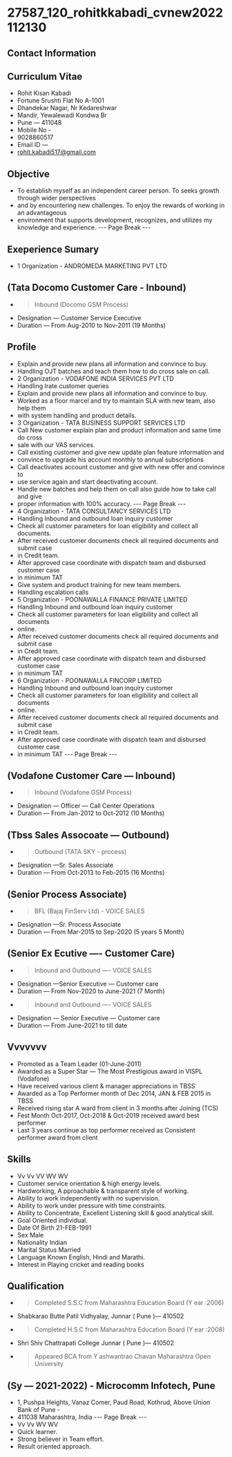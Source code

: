# 27587_120_rohitkkabadi_cvnew2022112130

## Contact Information



## Curriculum Vitae

* Rohit Kisan Kabadi
* Fortune Srushti Flat No A-1001
* Dhandekar Nagar, Nr Kedareshwar
* Mandir, Yewalewadi Kondwa Br
* Pune — 411048
* Mobile No -
* 9028860517
* Email ID —
* rohit.kabadi517@gmail.com


## Objective

* To establish myself as an independent career person. To seeks growth through wider perspectives
* and by encountering new challenges. To enjoy the rewards of working in an advantageous
* environment that supports development, recognizes, and utilizes my knowledge and experience.
--- Page Break ---


## Exeperience Sumary

* 1 Organization - ANDROMEDA MARKETING PVT LTD


## (Tata Docomo Customer Care - Inbound)

* > Inbound (Docomo GSM Process)
* Designation — Customer Service Executive
* Duration — From Aug-2010 to Nov-2011 (19 Months)


## Profile

* Explain and provide new plans all information and convince to buy.
* Handling OJT batches and teach them how to do cross sale on call.
* 2 Organization - VODAFONE INDIA SERVICES PVT LTD
* Handling Irate customer queries
* Explain and provide new plans all information and convince to buy.
* Worked as a floor marcel and try to maintain SLA with new team, also help them
* with system handling and product details.
* 3 Organization - TATA BUSINESS SUPPORT SERVICES LTD
* Call New customer explain plan and product information and same time do cross
* sale with our VAS services.
* Call existing customer and give new update plan feature information and
* convince to upgrade his account monthly to annual subscriptions
* Call deactivates account customer and give with new offer and convince to
* use service again and start deactivating account.
* Handle new batches and help them on call also guide how to take call and give
* proper information with 100% accuracy.
--- Page Break ---
* 4 Organization - TATA CONSULTANCY SERVICES LTD
* Handling Inbound and outbound loan inquiry customer
* Check all customer parameters for loan eligibility and collect all documents.
* After received customer documents check all required documents and submit case
* in Credit team.
* After approved case coordinate with dispatch team and disbursed customer case
* in minimum TAT
* Give system and product training for new team members.
* Handling escalation calls
* 5 Organization - POONAWALLA FINANCE PRIVATE LIMITED
* Handling Inbound and outbound loan inquiry customer
* Check all customer parameters for loan eligibility and collect all documents
* online.
* After received customer documents check all required documents and submit case
* in Credit team.
* After approved case coordinate with dispatch team and disbursed customer case
* in minimum TAT
* 6 Organization - POONAWALLA FINCORP LIMITED
* Handling Inbound and outbound loan inquiry customer
* Check all customer parameters for loan eligibility and collect all documents
* online.
* After received customer documents check all required documents and submit case
* in Credit team.
* After approved case coordinate with dispatch team and disbursed customer case
* in minimum TAT
--- Page Break ---


## (Vodafone Customer Care — Inbound)

* > Inbound (Vodafone GSM Process)
* Designation — Officer — Call Center Operations
* Duration — From Jan-2012 to Oct-2012 (10 Months)


## (Tbss Sales Assocoate — Outbound)

* > Outbound (TATA SKY - process)
* Designation —Sr. Sales Associate
* Duration — From Oct-2013 to Feb-2015 (16 Months)


## (Senior Process Associate)

* > BFL (Bajaj FinServ Ltd) - VOICE SALES
* Designation —Sr. Process Associate
* Duration — From Mar-2015 to Sep-2020 (5 years 5 Month)


## (Senior Ex Ecutive —- Customer Care)

* > Inbound and Outbound —- VOICE SALES
* Designation —Senior Executive — Customer care
* Duration — From Nov-2020 to June-2021 (7 Month)
* > Inbound and Outbound —- VOICE SALES
* Designation — Senior Executive — Customer care
* Duration — From June-2021 to till date


## Vvvvvvv

* Promoted as a Team Leader (01-June-2011)
* Awarded as a Super Star — The Most Prestigious award in VISPL (Vodafone)
* Have received various client & manager appreciations in TBSS
* Awarded as a Top Performer month of Dec 2014, JAN & FEB 2015 in TBSS
* Received rising star A ward from client in 3 months after Joining (TCS)
* Fest Month Oct-2017, Oct-2018 & Oct-2019 received award best performer
* Last 3 years continue as top performer received as Consistent performer award from client


## Skills

* Vv Vv VV WV WV
* Customer service orientation & high energy levels.
* Hardworking, A pproachable & transparent style of working.
* Ability to work independently with no supervision.
* Ability to work under pressure with time constraints.
* Ability to Concentrate, Excellent Listening skill & good analytical skill.
* Goal Oriented individual.
* Date Of Birth 21-FEB-1991
* Sex Male
* Nationality Indian
* Marital Status Married
* Language Known English, Hindi and Marathi.
* Interest in Playing cricket and reading books


## Qualification

* > Completed S.S.C from Maharashtra Education Board (Y ear :2006)
* Shabkarao Butte Patil Vidhyalay, Junnar ( Pune )— 410502
* > Completed H.S.C from Maharashtra Education Board (Y ear :2008)
* Shri Shiv Chattrapati College Junnar ( Pune )— 410502
* > Appeared BCA from Y ashwantrao Chavan Maharashtra Open University


## (Sy — 2021-2022) - Microcomm Infotech, Pune

* 1, Pushpa Heights, Vanaz Comer, Paud Road, Kothrud, Above Union Bank of Pune -
* 411038 Maharashtra, India
--- Page Break ---
* Vv Vv WV WV
* Quick learner.
* Strong believer in Team effort.
* Result oriented approach.

